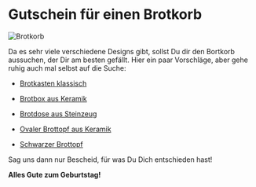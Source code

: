# Gutschein für einen Brotkorb

![Brotkorb](Brotbild.png)

Da es sehr viele verschiedene Designs gibt, sollst Du dir den Bortkorb aussuchen, der Dir am besten gefällt. Hier ein paar Vorschläge, aber gehe ruhig auch mal selbst auf die Suche:

- [Brotkasten klassisch](https://www.kaufland.de/product/473887826/)

- [Brotbox aus Keramik](https://www.kitchenshop.eu/en/bread-box-ceramic-355-x-25-cm-clay-emile-henry)

- [Brotdose aus Steinzeug](https://www.hoeffner.de/artikel/12533525)

- [Ovaler Brottopf aus Keramik](https://www.kochform.de/Continenta-Brottopf-oval-aus-Keramik-mit-Holzdeckel.htm)

- [Schwarzer Brottopf](https://www.xxxlutz.de/p/asa-brottopf-003703064622)

Sag uns dann nur Bescheid, für was Du Dich entschieden hast!

**Alles Gute zum Geburtstag!**
